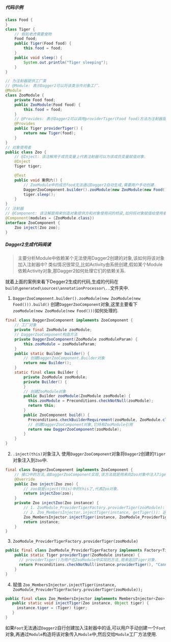 ##### 代码示例
```java
class Food {
}
class Tiger {
    // 假如老虎需要食物
    Food food;
    public Tiger(Food food) {
        this.food = food;
    }
    public void sleep() {
        System.out.println("Tiger sleeping");
    }
}

// 为注射器提供工厂类
// @Module: 表示Dagger2可以将该类当作对象工厂.
@Module
class ZooModule {
    private Food food;
    public ZooModule(Food food) {
        this.food = food;
    }
    // @Provides: 表示Dagger2可以调用providerTiger(Food food)方法为注射器提供对象.
    @Provides
    public Tiger providerTiger() {
        return new Tiger(food);
    }
}
// 对象使用者
public class Zoo {
    // @Inject: 该注解用于成员变量上代表注射器可以为该成员变量赋值对象.
    @Inject
    Tiger tiger;

    @Test
    public void 案例六() {
        // ZooModule中的成员food无法通过Dagger2自动生成,需要用户手动创建.
        DaggerZooComponent.builder().zooModule(new ZooModule(new Food())).build().inject(this);
        tiger.sleep();
    }
}
// 注射器
// @Component: 该注解是用来创造对象提供方和对象使用间的桥梁,如何将对象赋值给使用者的成员变量都是由它来做的.
@Component(modules = {ZooModule.class})
interface ZooComponent {
    Zoo inject(Zoo zoo);
}
```
##### Dagger2生成代码阅读
> 主要分析Module中依赖某个无法使用Dagger2创建的对象,该如何将该对象加入注射器中?
> 类似情况很常见,比如Activity由系统创建,假如某个Module依赖Activity对象,那Dagger2如何处理它们的依赖关系.

就着上面的案例来看下Degger2生成的代码,生成的代码在`build\generated\sources\annotationProcessor\..`文件夹中.

1. `DaggerZooComponent.builder().zooModule(new ZooModule(new Food())).build()`
创建`DaggerZooComponent`对象,这里主要看下`zooModule(new ZooModule(new Food()))`如何处理的.
```java
final class DaggerZooComponent implements ZooComponent {
    // 工厂对象
    private final ZooModule zooModule;
    // DaggerZooComponent构造方法
    private DaggerZooComponent(ZooModule zooModuleParam) {
        this.zooModule = zooModuleParam;
    }
    public static Builder builder() {
        // 创建DaggerZooComponent.Builder对象
        return new Builder();
    }
    static final class Builder {
        private ZooModule zooModule;
        private Builder() {
        }
        // 创建ZooModule对象
        public Builder zooModule(ZooModule zooModule) {
          this.zooModule = Preconditions.checkNotNull(zooModule);
          return this;
        }
        public ZooComponent build() {
          Preconditions.checkBuilderRequirement(zooModule, ZooModule.class);
          // 创建DaggerZooComponent对象,它持有ZooModule引用
          return new DaggerZooComponent(zooModule);
        }
    }
}
```
2. `.inject(this)`对象注入
使用`DaggerZooComponent`对象将`Dagger2`创建的`Tiger`对象注入到`Zoo`中.
```java
final class DaggerZooComponent implements ZooComponent {
    // 接口中的方法,由DaggerZooComponent实现,该方法就是用来向Zoo对象中注入Tiger对象的.
    @Override
    public Zoo inject(Zoo zoo) {
        // zoo就是inject(this)中的this了,代表Zoo对象.
        return injectZoo(zoo);
    }
    private Zoo injectZoo(Zoo instance) {
        // 1. ZooModule_ProviderTigerFactory.providerTiger(zooModule): 通过ZooModule工厂获取Zoo需要的Tiger对象.
        // 2. Zoo_MembersInjector.injectTiger(instance, getTiger()): 这里就是为Zoo对象中所需字段赋值.
        Zoo_MembersInjector.injectTiger(instance, ZooModule_ProviderTigerFactory.providerTiger(zooModule));
        return instance;
    }
}
```
3. `ZooModule_ProviderTigerFactory.providerTiger(zooModule)`
```java
public final class ZooModule_ProviderTigerFactory implements Factory<Tiger> {
    public static Tiger providerTiger(ZooModule instance) {
      // providerTiger()为用户在ZooModule中实现的方法,用来返回Tiger对象.
      return Preconditions.checkNotNull(instance.providerTiger(), "Cannot return null from a non-@Nullable @Provides method");
    }
}
```
4. 赋值
`Zoo_MembersInjector.injectTiger(instance, ZooModule_ProviderTigerFactory.providerTiger(zooModule));`
```java
public final class Zoo_MembersInjector implements MembersInjector<Zoo> {
   public static void injectTiger(Zoo instance, Object tiger) {
     instance.tiger = (Tiger) tiger;
   } 
}
```
如果`Foot`无法通过`Dagger2`自行创建加入注射器中的话,可以用户手动创建一个`Foot`对象,再通过`Module`构造将该对象传入`Module`中,然后交给`Module`工厂方法使用.